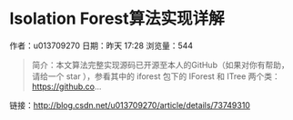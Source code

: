 # Isolation Forest算法实现详解
作者：u013709270
日期：昨天 17:28
浏览量：544
> 简介：本文算法完整实现源码已开源至本人的GitHub（如果对你有帮助，请给一个 star ），参看其中的 iforest 包下的 IForest 和 ITree 两个类： https://github.co...

 链接：http://blog.csdn.net/u013709270/article/details/73749310
